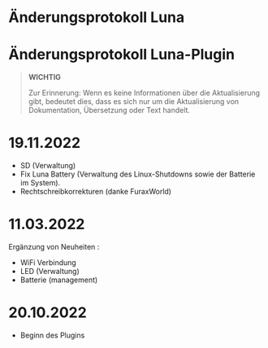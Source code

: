 # Änderungsprotokoll Luna

# Änderungsprotokoll Luna-Plugin

>**WICHTIG**
>
>Zur Erinnerung: Wenn es keine Informationen über die Aktualisierung gibt, bedeutet dies, dass es sich nur um die Aktualisierung von Dokumentation, Übersetzung oder Text handelt.

# 19.11.2022

- SD (Verwaltung)
- Fix Luna Battery (Verwaltung des Linux-Shutdowns sowie der Batterie im System).
- Rechtschreibkorrekturen (danke FuraxWorld)

# 11.03.2022

Ergänzung von Neuheiten : 

- WiFi Verbindung
- LED (Verwaltung)
- Batterie (management)

# 20.10.2022

- Beginn des Plugins
